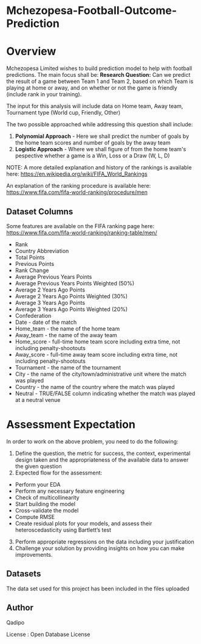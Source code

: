 # Mchezopesa-Football-Outcome-Prediction

# Overview

Mchezopesa Limited wishes to build prediction model to help with football predictions. The main focus shall be:
**Research Question:** Can we predict the result of a game between Team 1 and Team 2, based on which Team is playing at home or away, and on whether or not the game is friendly (include rank in your training).

The input for this analysis will include data on Home team, Away team, Tournament type (World cup, Friendly, Other)

The two possible approached while addressing this question shall include:
1. **Polynomial Approach** - Here we shall predict the number of goals by the home team scores and number of goals by the away team
2. **Logistic Approach** - Where we shall figure of from the home team's pespective whether a game is a Win, Loss or a Draw (W, L, D)

NOTE:
A more detailed explanation and history of the rankings is available here: https://en.wikipedia.org/wiki/FIFA_World_Rankings

An explanation of the ranking procedure is available here: https://www.fifa.com/fifa-world-ranking/procedure/men

## Dataset Columns

Some features are available on the FIFA ranking page here: https://www.fifa.com/fifa-world-ranking/ranking-table/men/

- Rank
- Country Abbreviation
- Total Points
- Previous Points
- Rank Change
- Average Previous Years Points
- Average Previous Years Points Weighted (50%)
- Average 2 Years Ago Points
- Average 2 Years Ago Points Weighted (30%)
- Average 3 Years Ago Points
- Average 3 Years Ago Points Weighted (20%)
- Confederation
- Date - date of the match
- Home_team - the name of the home team
- Away_team - the name of the away team
- Home_score - full-time home team score including extra time, not including penalty-shootouts
- Away_score - full-time away team score including extra time, not including penalty-shootouts
- Tournament - the name of the tournament
- City - the name of the city/town/administrative unit where the match was played
- Country - the name of the country where the match was played
- Neutral - TRUE/FALSE column indicating whether the match was played at a neutral venue


# Assessment Expectation

In order to work on the above problem, you need to do the following: 
1. Define the question, the metric for success, the context, experimental design taken and the appropriateness of the available data to answer the given question
2. Expected flow for the assessment:
- Perform your EDA
- Perform any necessary feature engineering 
- Check of multicollinearity
- Start building the model
- Cross-validate the model
- Compute RMSE
- Create residual plots for your models, and assess their heteroscedasticity using Bartlett’s test           
3. Perform appropriate regressions on the data including your justification
4. Challenge your solution by providing insights on how you can make improvements.

## Datasets
The data set used for this project has been included in the files uploaded

## Author
Qadipo

License : Open Database License
